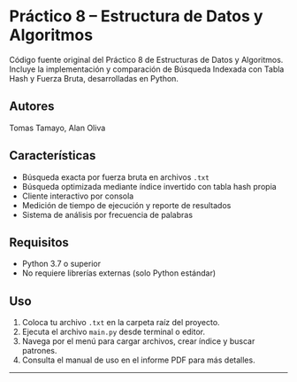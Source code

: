 # Práctico 8 – Estructura de Datos y Algoritmos  
Código fuente original del Práctico 8 de Estructuras de Datos y Algoritmos.  
Incluye la implementación y comparación de Búsqueda Indexada con Tabla Hash y Fuerza Bruta, desarrolladas en Python.

## Autores  
Tomas Tamayo, Alan Oliva

## Características  
- Búsqueda exacta por fuerza bruta en archivos `.txt`  
- Búsqueda optimizada mediante índice invertido con tabla hash propia  
- Cliente interactivo por consola  
- Medición de tiempo de ejecución y reporte de resultados  
- Sistema de análisis por frecuencia de palabras

## Requisitos  
- Python 3.7 o superior  
- No requiere librerías externas (solo Python estándar)

## Uso  
1. Coloca tu archivo `.txt` en la carpeta raíz del proyecto.  
2. Ejecuta el archivo `main.py` desde terminal o editor.  
3. Navega por el menú para cargar archivos, crear índice y buscar patrones.  
4. Consulta el manual de uso en el informe PDF para más detalles.

---

